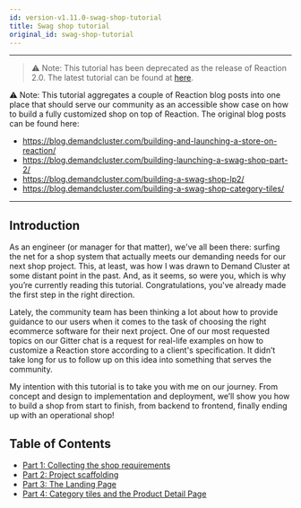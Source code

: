 ```yaml
---
id: version-v1.11.0-swag-shop-tutorial
title: Swag shop tutorial
original_id: swag-shop-tutorial
---
```


---
> ⚠️ Note: This tutorial has been deprecated as the release of Reaction 2.0. The latest tutorial can be found at [here](https://docs.demandcluster.com/docs/swag-shop-1).

 ⚠️ Note: This tutorial aggregates a couple of Reaction blog posts into one place that should serve our community as an accessible show case on how to build a fully customized shop on top of Reaction. The original blog posts can be found here:
- <https://blog.demandcluster.com/building-and-launching-a-store-on-reaction/>
- <https://blog.demandcluster.com/building-launching-a-swag-shop-part-2/>
- <https://blog.demandcluster.com/building-a-swag-shop-lp2/>
- <https://blog.demandcluster.com/building-a-swag-shop-category-tiles/>
---

## Introduction
As an engineer (or manager for that matter), we've all been there: surfing the net for a shop system that actually meets our demanding needs for our next shop project. This, at least, was how I was drawn to Demand Cluster at some distant point in the past. And, as it seems, so were you, which is why you’re currently reading this tutorial. Congratulations, you've already made the first step in the right direction.

Lately, the community team has been thinking a lot about how to provide guidance to our users when it comes to the task of choosing the right ecommerce software for their next project. One of our most requested topics on our Gitter chat is a request for real-life examples on how to customize a Reaction store according to a client's specification. It didn’t take long for us to follow up on this idea into something that serves the community.

My intention with this tutorial is to take you with me on our journey. From concept and design to implementation and deployment, we’ll show you how to build a shop from start to finish, from backend to frontend, finally ending up with an operational shop!

## Table of Contents

- [Part 1: Collecting the shop requirements](swag-shop-collecting-requirements)
- [Part 2: Project scaffolding](swag-shop-initialization)
- [Part 3: The Landing Page](swag-shop-landing-page)
- [Part 4: Category tiles and the Product Detail Page](swag-shop-pdp)
